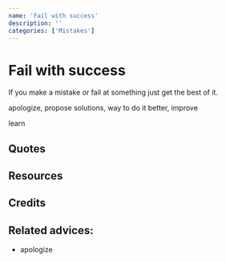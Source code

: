 ```yaml
---
name: 'Fail with success'
description: ''
categories: ['Mistakes']
---
```

# Fail with success

If you make a mistake or fail at something just get the best of it. 

apologize, propose solutions, way to do it better, improve

learn

## Quotes

## Resources

## Credits

## Related advices:

- apologize
